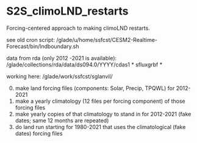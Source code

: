 # S2S_climoLND_restarts
Forcing-centered approach to making climoLND restarts.

see old cron script: /glade/u/home/ssfcst/CESM2-Realtime-Forecast/bin/lndboundary.sh

data from rda (only 2012 -2021 is available): /glade/collections/rda/data/ds094.0/YYYY/cdas1 * sfluxgrbf *

working here: /glade/work/ssfcst/sglanvil/

0. make land forcing files (components: Solar, Precip, TPQWL) for 2012-2021
1. make a yearly climatology (12 files per forcing component) of those forcing files
2. make yearly copies of that climatology to stand in for 2012-2021 (fake dates; same 12 months are repeated)
3. do land run starting for 1980-2021 that uses the climatological (fake dates) forcing files
